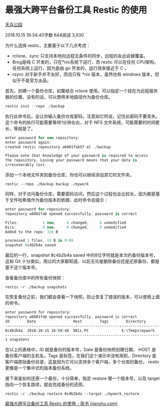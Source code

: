 # 最强大跨平台备份工具 Restic 的使用

[天兵公园](https://www.jianshu.com/u/163012fd7793)

2018.10.15 19:34:40字数 644阅读 3,930

为什么选择 restic，主要基于以下几点考虑：

- rclone、sync 只支持本地向远程无条件的同步，远程的永远会被覆盖。
- Brog是纯 C 开发的，只在*nix系统下运行，而 restic 可以在任何 CPU架构，任何系统上运行，因为是由 go 开发的，运行效率接近于 C 。
- rsync 对于新手并不友好，而且只有 *nix 版本，虽然也有 windows 版本，但似乎不是官方出品。

首先，创建一个备份仓库，如果结合 rclone 使用，可以指定一个挂在为远程服务器的位置，没有的话，可以使用本地路径作为备份仓库。

```kotlin
restic init --repo ./backup
```

执行此命令后，会让你输入备份仓库密码，注意如它所说，记住此密码不要丢失。这个命令的执行可能需要等待1分钟左右，对于 NFS 文件系统，可能需要的时间更长，等就是了。

```csharp
enter password for new repository:
enter password again:
created restic repository a6801fab57 at ./backup

Please note that knowledge of your password is required to access
the repository. Losing your password means that your data is
irrecoverably lost.
```

添加一个本地文件夹到备份仓库，你也可以继续添加其它的文件夹。

```undefined
restic --repo ./backup backup ./mywork
```

同样，对于访问备份仓库，需要密码访问，然后这个过程也会比较长，因为都是基于文件哈希值作为备份版本的依据，此时命令会提示：

```csharp
enter password for repository:
repository a6801fab opened successfully, password is correct

Files:           1 new,     0 changed,     0 unmodified
Dirs:            0 new,     0 changed,     0 unmodified
Added to the repo: 319 B

processed 1 files, 19 B in 0:08
snapshot 8c4b2b4a saved
```

最后的一行，snapshot 8c4b2b4a saved 中的8位字符就是本次的备份版本号，这和 Git 十分类似，用过的大家都知道，以后无论是删除备份还是还原备份，都是基于这个版本号。

查看备份库中的所有备份快照：

```undefined
restic -r ./backup snapshots
```

在恢复备份之前，我们都会查看一下快照，防止恢复了错误的版本，可以使用上面的命令。

```css
enter password for repository:
repository a6801fab opened successfully, password is correct
ID        Date                 Host        Tags        Directory
----------------------------------------------------------------------
8c4b2b4a  2018-10-15 16:59:48  DELL-PC               E:\Temps\mywork
----------------------------------------------------------------------
1 snapshots
```

在以上的表格中，ID 就是备份的版本号，Date 是备份快照创建日期， HOST 是备份客户端的主机名，Tags 是标签，在我们这个演示中没有用到，Directory 是客户端原始备份目录，这是因为它可以支持多个客户端，多个仓库的备份， restic 更像是一个集中式的版本备份系统。

接下来是如何还原一个备份，十分简单，指定 restore 哪一个版本号，以及 target 指向一个恢复路径，就会完成备份的还原。

```undefined
restic -r ./backup restore 8c4b2b4a --target ./mywork_restore
```



[最强大跨平台备份工具 Restic 的使用 - 简书 (jianshu.com)](https://www.jianshu.com/p/083edbbb426f)